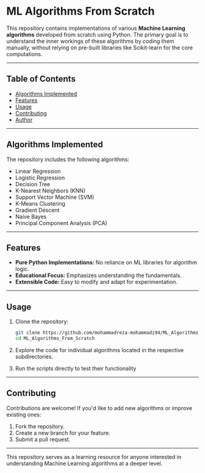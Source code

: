 # ML Algorithms From Scratch

This repository contains implementations of various **Machine Learning algorithms** developed from scratch using Python. The primary goal is to understand the inner workings of these algorithms by coding them manually, without relying on pre-built libraries like Scikit-learn for the core computations.

---

## Table of Contents
- [Algorithms Implemented](#algorithms-implemented)
- [Features](#features)
- [Usage](#usage)
- [Contributing](#contributing)
- [Author](#author)

---

## Algorithms Implemented

The repository includes the following algorithms:
- Linear Regression
- Logistic Regression
- Decision Tree
- K-Nearest Neighbors (KNN)
- Support Vector Machine (SVM)
- K-Means Clustering
- Gradient Descent
- Naive Bayes
- Principal Component Analysis (PCA)

---

## Features

- **Pure Python Implementations:** No reliance on ML libraries for algorithm logic.
- **Educational Focus:** Emphasizes understanding the fundamentals.
- **Extensible Code:** Easy to modify and adapt for experimentation.

---

## Usage

1. Clone the repository:
   ```bash
   git clone https://github.com/mohammadreza-mohammadi94/ML_Algorithms_From_Scratch.git
   cd ML_Algorithms_From_Scratch
   ```

2. Explore the code for individual algorithms located in the respective subdirectories.

3. Run the scripts directly to test their functionality
---

## Contributing

Contributions are welcome! If you'd like to add new algorithms or improve existing ones:
1. Fork the repository.
2. Create a new branch for your feature.
3. Submit a pull request.

---

This repository serves as a learning resource for anyone interested in understanding Machine Learning algorithms at a deeper level.

